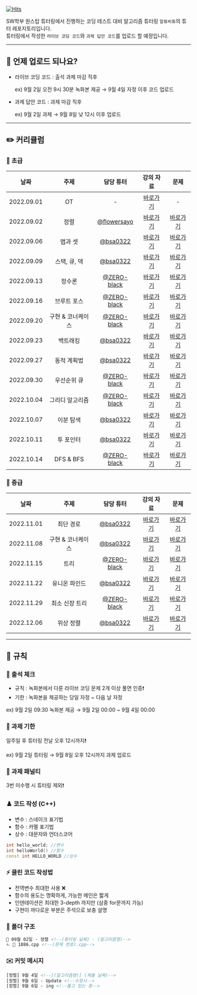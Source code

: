 [![Hits](https://hits.seeyoufarm.com/api/count/incr/badge.svg?url=https%3A%2F%2Fgithub.com%2FAltu-Bitu-3%2FNotice&count_bg=%2379C83D&title_bg=%23555555&icon=&icon_color=%23E7E7E7&title=hits&edge_flat=false)](https://hits.seeyoufarm.com)

SW학부 원스탑 튜터링에서 진행하는 코딩 테스트 대비 알고리즘 튜터링 `알튜비튜`의 튜터 레포지토리입니다.  
튜터링에서 작성한 `라이브 코딩 코드`와 `과제 답안 코드`를 업로드 할 예정입니다.

---

## 📅 언제 업로드 되나요?

- 라이브 코딩 코드 : 출석 과제 마감 직후 

    ex) 9월 2일 오전 9시 30분 녹화본 제공 → 9월 4일 자정 이후 코드 업로드
    
- 과제 답안 코드 : 과제 마감 직후

    ex) 9월 2일 과제 → 9월 8일 낮 12시 이후 업로드

---   
## ✏️ 커리큘럼   
### 🌙 초급
|    날짜    | 주제 | 담당 튜터 | 강의 자료 | 문제 |
|:----------:|:----:|:---------:|:---------:|:----:|
| 2022.09.01 |  OT  |     -     |[바로가기](https://github.com/Altu-Bitu-3/Notice/blob/main/00.%20%EA%B0%95%EC%9D%98%EC%9E%90%EB%A3%8C/00.%20OT.pdf)|-|
| 2022.09.02 |정렬|[@flowersayo](https://github.com/flowersayo)|[바로가기](https://github.com/Altu-Bitu-3/Notice/blob/main/00.%20%EA%B0%95%EC%9D%98%EC%9E%90%EB%A3%8C/01.%20%EC%A0%95%EB%A0%AC.pdf)|[바로가기](https://github.com/Altu-Bitu-3/Notice/tree/main/09%EC%9B%94%2002%EC%9D%BC%20-%20%EC%A0%95%EB%A0%AC)|
| 2022.09.06 |맵과 셋|[@bsa0322](https://github.com/bsa0322)|[바로가기](https://github.com/Altu-Bitu-3/Notice/blob/main/00.%20%EA%B0%95%EC%9D%98%EC%9E%90%EB%A3%8C/02.%20%EB%A7%B5%EA%B3%BC%20%EC%85%8B.pdf)|[바로가기](https://github.com/Altu-Bitu-3/Notice/tree/main/09%EC%9B%94%2006%EC%9D%BC%20-%20%EB%A7%B5%EA%B3%BC%20%EC%85%8B)|
| 2022.09.09 |스택, 큐, 덱|[@bsa0322](https://github.com/bsa0322)|[바로가기](https://github.com/Altu-Bitu-3/Notice/blob/main/00.%20%EA%B0%95%EC%9D%98%EC%9E%90%EB%A3%8C/03.%20%EC%8A%A4%ED%83%9D%2C%20%ED%81%90%2C%20%EB%8D%B1.pdf)|[바로가기](https://github.com/Altu-Bitu-3/Notice/tree/main/09%EC%9B%94%2009%EC%9D%BC%20-%20%EC%8A%A4%ED%83%9D%2C%20%ED%81%90%2C%20%EB%8D%B1)|
| 2022.09.13 |정수론|[@ZERO-black](https://github.com/ZERO-black)|[바로가기](https://github.com/Altu-Bitu-3/Notice/blob/main/00.%20%EA%B0%95%EC%9D%98%EC%9E%90%EB%A3%8C/04.%20%EC%A0%95%EC%88%98%EB%A1%A0.pdf)|[바로가기](https://github.com/Altu-Bitu-3/Notice/tree/main/09%EC%9B%94%2013%EC%9D%BC%20-%20%EC%A0%95%EC%88%98%EB%A1%A0)|
| 2022.09.16 |브루트 포스|[@ZERO-black](https://github.com/ZERO-black)|[바로가기](https://github.com/Altu-Bitu-3/Notice/blob/main/00.%20%EA%B0%95%EC%9D%98%EC%9E%90%EB%A3%8C/05.%20%EB%B8%8C%EB%A3%A8%ED%8A%B8%ED%8F%AC%EC%8A%A4.pdf)|[바로가기](https://github.com/Altu-Bitu-3/Notice/tree/main/09%EC%9B%94%2016%EC%9D%BC%20-%20%EB%B8%8C%EB%A3%A8%ED%8A%B8%20%ED%8F%AC%EC%8A%A4)|
| 2022.09.20 |구현 & 코너케이스|[@ZERO-black](https://github.com/ZERO-black)|[바로가기](https://github.com/Altu-Bitu-3/Notice/blob/main/00.%20%EA%B0%95%EC%9D%98%EC%9E%90%EB%A3%8C/06.%20%EA%B5%AC%ED%98%84%2B%EC%BD%94%EB%84%88%EC%BC%80%EC%9D%B4%EC%8A%A4.pdf)|[바로가기](https://github.com/Altu-Bitu-3/Notice/tree/main/09%EC%9B%94%2020%EC%9D%BC%20-%20%EA%B5%AC%ED%98%84%20%26%20%EC%BD%94%EB%84%88%EC%BC%80%EC%9D%B4%EC%8A%A4)|
| 2022.09.23 |백트래킹|[@bsa0322](https://github.com/bsa0322)|[바로가기](https://github.com/Altu-Bitu-3/Notice/blob/main/00.%20%EA%B0%95%EC%9D%98%EC%9E%90%EB%A3%8C/07.%20%EB%B0%B1%ED%8A%B8%EB%9E%98%ED%82%B9.pdf)|[바로가기](https://github.com/Altu-Bitu-3/Notice/tree/main/09%EC%9B%94%2023%EC%9D%BC%20-%20%EB%B0%B1%ED%8A%B8%EB%9E%98%ED%82%B9)|
| 2022.09.27 |동적 계획법|[@bsa0322](https://github.com/bsa0322)|[바로가기](https://github.com/Altu-Bitu-3/Notice/blob/main/00.%20%EA%B0%95%EC%9D%98%EC%9E%90%EB%A3%8C/08.%20%EB%8F%99%EC%A0%81%EA%B3%84%ED%9A%8D%EB%B2%95.pdf)|[바로가기](https://github.com/Altu-Bitu-3/Notice/tree/main/09%EC%9B%94%2027%EC%9D%BC%20-%20%EB%8F%99%EC%A0%81%20%EA%B3%84%ED%9A%8D%EB%B2%95)|
| 2022.09.30 |우선순위 큐|[@ZERO-black](https://github.com/ZERO-black)|[바로가기](https://github.com/Altu-Bitu-3/Notice/blob/main/00.%20%EA%B0%95%EC%9D%98%EC%9E%90%EB%A3%8C/09.%20%EC%9A%B0%EC%84%A0%EC%88%9C%EC%9C%84%20%ED%81%90.pdf)|[바로가기](https://github.com/Altu-Bitu-3/Notice/tree/main/09%EC%9B%94%2030%EC%9D%BC%20-%20%EC%9A%B0%EC%84%A0%EC%88%9C%EC%9C%84%20%ED%81%90)|
| 2022.10.04 |그리디 알고리즘|[@ZERO-black](https://github.com/ZERO-black)|[바로가기](https://github.com/Altu-Bitu-3/Notice/blob/main/00.%20%EA%B0%95%EC%9D%98%EC%9E%90%EB%A3%8C/10.%20%EA%B7%B8%EB%A6%AC%EB%94%94%20%EC%95%8C%EA%B3%A0%EB%A6%AC%EC%A6%98.pdf)|[바로가기]()|
| 2022.10.07 |이분 탐색|[@bsa0322](https://github.com/bsa0322)|[바로가기](https://github.com/Altu-Bitu-3/Notice/blob/main/00.%20%EA%B0%95%EC%9D%98%EC%9E%90%EB%A3%8C/11.%20%EC%9D%B4%EB%B6%84%20%ED%83%90%EC%83%89.pdf)|[바로가기]()|
| 2022.10.11 |투 포인터|[@bsa0322](https://github.com/bsa0322)|[바로가기](https://github.com/Altu-Bitu-3/Notice/blob/main/00.%20%EA%B0%95%EC%9D%98%EC%9E%90%EB%A3%8C/12.%20%ED%88%AC%20%ED%8F%AC%EC%9D%B8%ED%84%B0.pdf)|[바로가기]()|
| 2022.10.14 |DFS & BFS|[@ZERO-black](https://github.com/ZERO-black)|[바로가기](https://github.com/Altu-Bitu-3/Notice/blob/main/00.%20%EA%B0%95%EC%9D%98%EC%9E%90%EB%A3%8C/13.%20DFS%20%26%20BFS.pdf)|[바로가기]()|


### 🌙 중급
|    날짜    | 주제 | 담당 튜터 | 강의 자료 | 문제 |
|:----------:|:----:|:---------:|:---------:|:----:|
| 2022.11.01 |최단 경로|[@bsa0322](https://github.com/bsa0322)|[바로가기](https://github.com/Altu-Bitu-3/Notice/blob/main/00.%20%EA%B0%95%EC%9D%98%EC%9E%90%EB%A3%8C/14.%20%EC%B5%9C%EB%8B%A8%20%EA%B2%BD%EB%A1%9C.pdf)|[바로가기]()|
| 2022.11.08 |구현 & 코너케이스|[@bsa0322](https://github.com/bsa0322)|[바로가기](https://github.com/Altu-Bitu-3/Notice/blob/main/00.%20%EA%B0%95%EC%9D%98%EC%9E%90%EB%A3%8C/15.%20%EA%B5%AC%ED%98%84%20%26%20%EC%BD%94%EB%84%88%EC%BC%80%EC%9D%B4%EC%8A%A4.pdf)|[바로가기]()|
| 2022.11.15 |트리|[@ZERO-black](https://github.com/ZERO-black)|[바로가기](https://github.com/Altu-Bitu-3/Notice/blob/main/00.%20%EA%B0%95%EC%9D%98%EC%9E%90%EB%A3%8C/16.%20%ED%8A%B8%EB%A6%AC.pdf)|[바로가기]()|
| 2022.11.22 |유니온 파인드|[@bsa0322](https://github.com/bsa0322)|[바로가기](https://github.com/Altu-Bitu-3/Notice/blob/main/00.%20%EA%B0%95%EC%9D%98%EC%9E%90%EB%A3%8C/17.%20%EC%9C%A0%EB%8B%88%EC%98%A8%20%ED%8C%8C%EC%9D%B8%EB%93%9C.pdf)|[바로가기]()|
| 2022.11.29 |최소 신장 트리|[@ZERO-black](https://github.com/ZERO-black)|[바로가기](https://github.com/Altu-Bitu-3/Notice/blob/main/00.%20%EA%B0%95%EC%9D%98%EC%9E%90%EB%A3%8C/18.%20%EC%B5%9C%EC%86%8C%20%EC%8B%A0%EC%9E%A5%20%ED%8A%B8%EB%A6%AC.pdf)|[바로가기]()|
| 2022.12.06 |위상 정렬|[@bsa0322](https://github.com/bsa0322)|[바로가기](https://github.com/Altu-Bitu-3/Notice/blob/main/00.%20%EA%B0%95%EC%9D%98%EC%9E%90%EB%A3%8C/19.%20%EC%9C%84%EC%83%81%20%EC%A0%95%EB%A0%AC.pdf)|[바로가기]()|

---

## 🤙 규칙

### 🎉 출석 체크

- 규칙 : 녹화본에서 다룬 라이브 코딩 문제 2개 이상 풀면 인증❗
- 기한 : 녹화본을 제공하는 당일 자정 ~ 다음 날 자정

ex) 9월 2일 09:30 녹화본 제공 → 9월 2일 00:00 ~ 9월 4일 00:00

### 🎉 과제 기한

일주일 후 튜터링 전날 오후 12시까지❗

ex) 9월 2일 튜터링 → 9월 8일 오후 12시까지 과제 업로드

### 📌 과제 패널티

3번 미수행 시 튜터링 제외❗

### ♟️ 코드 작성 (C++)
- 변수 : 스네이크 표기법
- 함수 : 카멜 표기법
- 상수 : 대문자와 언더스코어

```cpp
int hello_world; //변수
int helloWorld() //함수
const int HELLO_WORLD //상수
```

### ⚡ 클린 코드 작성법

- 전역변수 최대한 사용 ❌
- 함수의 용도는 명확하게, 가능한 메인은 짧게
- 인덴테이션은 최대한 3-depth 까지만 (삼중 for문까지 가능)
- 구현이 까다로운 부분은 주석으로 보충 설명

### 📁 폴더 구조

```html
📁 09월 02일 - 정렬 <!--(튜터링 날짜) - (알고리즘명)-->
ㄴ 📄 1886.cpp <!--(문제 번호).cpp-->
```

### ✉️ 커밋 메시지

```html
[정렬] 9월 4일 <!--[(알고리즘명)] (제출 날짜)-->
[정렬] 9월 6일 - Update <!--수정시-->
[정렬] 9월 6일 - ing <!--풀고 있는 중-->
```
